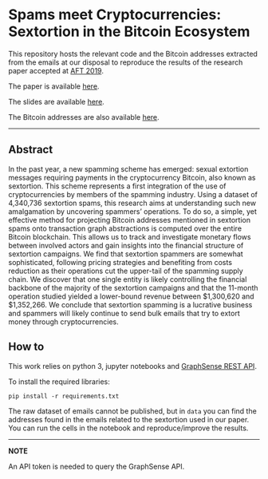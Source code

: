 # Spams meet Cryptocurrencies: Sextortion in the Bitcoin Ecosystem

This repository hosts the relevant code and the Bitcoin addresses extracted from the emails at our disposal to reproduce the results of the research paper accepted at [AFT 2019](https://aft.acm.org).

The paper is available [here](https://arxiv.org/abs/1908.01051).

The slides are available [here](https://www.slideshare.net/MatteoRomiti1/spams-meet-cryptocurrencies-184791429).

The Bitcoin addresses are also available [here](https://zenodo.org/record/3515199#.Xa603XUzY3E).

------------

## Abstract

In the past year, a new spamming scheme has emerged: sexual extortion messages requiring payments in the cryptocurrency Bitcoin, also known as sextortion. This scheme represents a first integration of the use of cryptocurrencies by members of the spamming industry. Using a dataset of 4,340,736 sextortion spams, this research aims at understanding such new amalgamation by uncovering spammers’ operations. To do so, a simple, yet effective method for projecting Bitcoin addresses mentioned in sextortion spams onto transaction graph abstractions is computed over the entire Bitcoin blockchain. This allows us to track and investigate monetary flows between involved actors and gain insights into the financial structure of sextortion campaigns. We find that sextortion spammers are somewhat sophisticated, following pricing strategies and benefiting from costs reduction as their operations cut the upper-tail of the spamming supply chain. We discover that one single entity is likely controlling the financial backbone of the majority of the sextortion campaigns and that the 11-month operation studied yielded a lower-bound revenue between \$1,300,620 and \$1,352,266. We conclude that sextortion spamming is a lucrative business and spammers will likely continue to send bulk emails that try to extort money through cryptocurrencies. 

## How to

This work relies on python 3, jupyter notebooks and [GraphSense REST API](https://github.com/graphsense/graphsense-REST).

To install the required libraries:
	
	pip install -r requirements.txt

The raw dataset of emails cannot be published, but in `data` you can find the addresses found in the emails related to the sextortion used in our paper. You can run the cells in the notebook and reproduce/improve the results.

---
**NOTE**

An API token is needed to query the GraphSense API.
